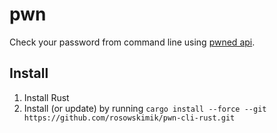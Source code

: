 # pwn

Check your password from command line using [pwned api](https://haveibeenpwned.com/API/v3).

## Install
1. Install Rust
2. Install (or update) by running `cargo install --force --git https://github.com/rosowskimik/pwn-cli-rust.git`
